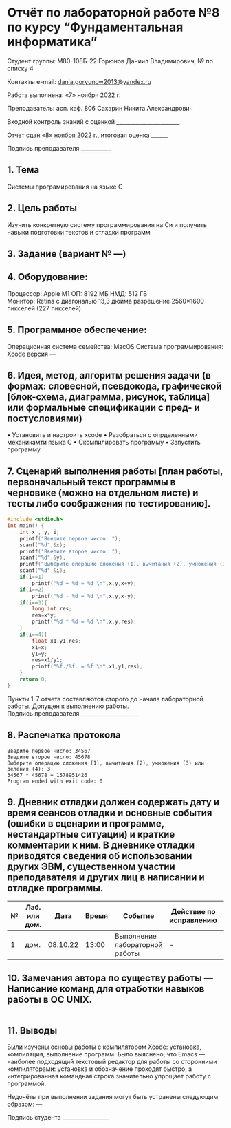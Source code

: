 # Отчёт по лабораторной работе №8 по курсу “Фундаментальная информатика”

Студент группы: М80-108Б-22 Горюнов Даниил Владимирович, № по списку 4 

Контакты e-mail: dania.goryunow2013@yandex.ru

Работа выполнена: «7» ноября 2022 г.

Преподаватель: асп. каф. 806 Сахарин Никита Александрович

Входной контроль знаний с оценкой _______________________

Отчет сдан «8» ноября 2022 г., итоговая оценка ______

Подпись преподавателя ___________


## 1. Тема
Системы програмирования на языке С
## 2. Цель работы
Изучить конкретную систему программирования на Си и получить навыки подготовки текстов и отладки программ
## 3. Задание (вариант № —)
## 4. Оборудование:
Процессор: Apple M1
ОП: 8192 МБ
НМД: 512 ГБ  
Монитор: Retina c диагональю 13,3 дюйма разрешение 2560×1600 пикселей (227 пикселей)
## 5. Программное обеспечение:
Операционная система семейства: MacOS 
Система программирования: Xcode версия — 
## 6. Идея, метод, алгоритм решения задачи (в формах: словесной, псевдокода, графической [блок-схема, диаграмма, рисунок, таблица] или формальные спецификации с пред- и постусловиями)
•	Установить и настроить xcode
•	Разобраться с опрделенными механикамти языка С 
•	Скомпилировать программу
•	Запустить программу
## 7. Сценарий выполнения работы [план работы, первоначальный текст программы в черновике (можно на отдельном листе) и тесты либо соображения по тестированию]. 
```c:/Lab-8/main.c
#include <stdio.h>
int main() {
    int x , y, i;
    printf("Введите первое число: ");
    scanf("%d",&x);
    printf("Введите второе число: ");
    scanf("%d",&y);
    printf("Выберите операцию сложения (1), вычитания (2), умножения (3) или деления (4): ");
    scanf("%d",&i);
    if(i==1)
        printf("%d + %d = %d \n",x,y,x+y);
    if(i==2)
        printf("%d - %d = %d \n",x,y,x-y);
    if(i==3){
        long int res;
        res=x*y;
        printf("%d * %d = %d \n",x,y,res);
    }
    if(i==4){
        float x1,y1,res;
        x1=x;
        y1=y;
        res=x1/y1;
        printf("%f./%f. = %f \n",x1,y1,res);
    }
    return 0;
}
``` 
Пункты 1-7 отчета составляются сторого до начала лабораторной работы.
Допущен к выполнению работы.  
Подпись преподавателя _____________________
## 8. Распечатка протокола 
``` 
Введите первое число: 34567
Введите второе число: 45678
Выберите операцию сложения (1), вычитания (2), умножения (3) или деления (4): 3
34567 * 45678 = 1578951426 
Program ended with exit code: 0
```
## 9. Дневник отладки должен содержать дату и время сеансов отладки и основные события (ошибки в сценарии и программе, нестандартные ситуации) и краткие комментарии к ним. В дневнике отладки приводятся сведения об использовании других ЭВМ, существенном участии преподавателя и других лиц в написании и отладке программы.

| № |  Лаб. или дом. | Дата | Время | Событие | Действие по исправлению | Примечание |
| ------ | ------ | ------ | ------ | ------ | ------ | ------ |
| 1 | дом. | 08.10.22 | 13:00 | Выполнение лабораторной работы | - | - |
## 10. Замечания автора по существу работы — Написание команд для отработки навыков работы в ОС UNIX.
```

```
## 11. Выводы
Были изучены основы работы с компилятором Xcode: установка, компиляция, выполнение программ. Было выяснено, что Emacs — наиболее подходящий текстовый редактор для работы со сторонними компиляторами: установка и обозначение проходят быстро, а интегрированная командная строка значительно упрощает работу с программой.

Недочёты при выполнении задания могут быть устранены следующим образом: —

Подпись студента _________________


